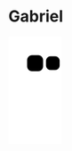 # Gabriel


![Snake animation](https://github.com/GaberFelix/Gabriel/blob/output/github-contribution-grid-snake.svg)
